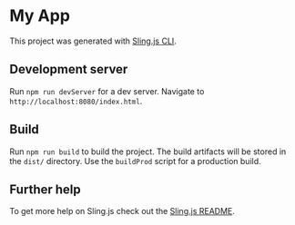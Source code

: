 # My App

This project was generated with [Sling.js CLI](https://www.npmjs.com/package/slingjscli).

## Development server

Run `npm run devServer` for a dev server. Navigate to `http://localhost:8080/index.html`.

## Build

Run `npm run build` to build the project. The build artifacts will be stored in the `dist/` directory. Use the `buildProd` script for a production build.

## Further help

To get more help on Sling.js check out the [Sling.js README](https://github.com/puckowski/Sling.js/blob/master/README.md).
